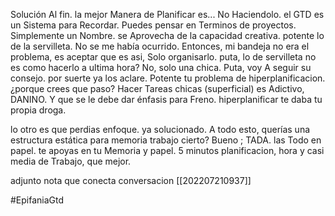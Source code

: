 Solución Al fin.
la mejor Manera de Planificar es...
No Haciendolo. el GTD es un Sistema
para Recordar. Puedes pensar en Terminos de proyectos. Simplemente un Nombre. se Aprovecha de la capacidad creativa. potente lo de
la servilleta. No se me había ocurrido. Entonces,  mi bandeja no era el problema, es aceptar que es asi, Solo organisarlo. puta, lo de servilleta no es como hacerlo
a ultima hora? No, solo una chica.
Puta, voy A seguir su consejo. por suerte ya los aclare.
Potente tu problema de hiperplanificacion. ¿porque crees que paso?
Hacer Tareas chicas (superficial) es Adictivo, DANINO.
Y que se le debe dar énfasis para Freno. hiperplanificar te daba tu propia droga.

lo otro es que perdias enfoque. ya solucionado. A todo esto, querías una estructura estática para memoria trabajo cierto? Bueno ; TADA. las Todo en papel.
te apoyas en tu Memoria y papel. 5 minutos planificacion, hora y casi media de Trabajo, que mejor.

adjunto nota que conecta conversacion
[[202207210937]]

#EpifaniaGtd